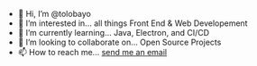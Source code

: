 - 👋 Hi, I’m @tolobayo
- 👀 I’m interested in... all things Front End & Web Developement
- 🌱 I’m currently learning... Java, Electron, and CI/CD
- 💞️ I’m looking to collaborate on... Open Source Projects
- 📫 How to reach me... [send me an email](mailto:tolobayo1@gmail.com)

<!---
tolobayo/tolobayo is a ✨ special ✨ repository because its `README.md` (this file) appears on your GitHub profile.
You can click the Preview link to take a look at your changes.
--->
